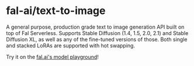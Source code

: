 # fal-ai/text-to-image

A general purpose, production grade text to image generation API built on top of Fal Serverless. Supports
Stable Diffusion (1.4, 1.5, 2.0, 2.1) and Stable Diffusion XL, as well as any of the fine-tuned
versions of those. Both single and stacked LoRAs are supported with hot swapping.

Try it on the [fal.ai's model playground](https://www.fal.ai/models/sd-loras)!
